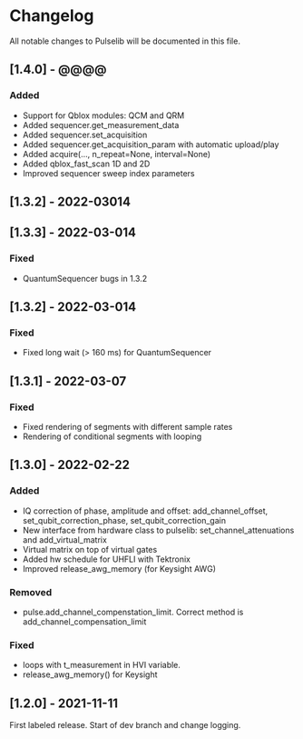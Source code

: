# Changelog
All notable changes to Pulselib will be documented in this file.

## \[1.4.0] - @@@@
### Added
- Support for Qblox modules: QCM and QRM
- Added sequencer.get_measurement_data
- Added sequencer.set_acquisition
- Added sequencer.get_acquisition_param with automatic upload/play
- Added acquire(..., n_repeat=None, interval=None)
- Added qblox_fast_scan 1D and 2D
- Improved sequencer sweep index parameters

## \[1.3.2] - 2022-03014
## \[1.3.3] - 2022-03-014
### Fixed
- QuantumSequencer bugs in 1.3.2

## \[1.3.2] - 2022-03-014
### Fixed
- Fixed long wait (> 160 ms) for QuantumSequencer

## \[1.3.1] - 2022-03-07
### Fixed
- Fixed rendering of segments with different sample rates
- Rendering of conditional segments with looping

## \[1.3.0] - 2022-02-22
### Added
- IQ correction of phase, amplitude and offset:
  add_channel_offset, set_qubit_correction_phase, set_qubit_correction_gain
- New interface from hardware class to pulselib: set_channel_attenuations and add_virtual_matrix
- Virtual matrix on top of virtual gates
- Added hw schedule for UHFLI with Tektronix
- Improved release_awg_memory (for Keysight AWG)

### Removed
- pulse.add_channel_compenstation_limit. Correct method is add_channel_compensation_limit

### Fixed
- loops with t_measurement in HVI variable.
- release_awg_memory() for Keysight

## \[1.2.0] - 2021-11-11
First labeled release. Start of dev branch and change logging.
